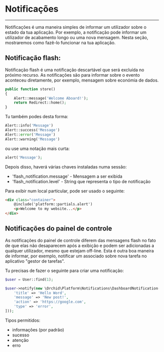 # Notificações
----------

Notificações é uma maneira simples de informar um utilizador sobre o estado da tua aplicação. Por exemplo, a notificação pode informar um utilizador de acabamento longo ou uma nova mensagem. Nesta seção, mostraremos como fazê-lo funcionar na tua aplicação.

## Notificação flash:

Notificação flash é uma notificação descartável que será excluída no próximo recurso. As notificações são para informar sobre o evento aconteceu diretamente, por exemplo, mensagem sobre económia de dados.


```php
public function store()
{
    Alert::message('Welcome Aboard!');
    return Redirect::home();
}
```

Tu também podes desta forma:

```php
Alert::info('Message')
Alert::success('Message')
Alert::error('Message')
Alert::warning('Message')
```

ou use uma notação mais curta:

```php
alert('Message');
```


Depois disso, haverá várias chaves instaladas numa sessão:
- 'flash_notification.message' - Mensagem a ser exibida
- 'flash_notification.level' - String que representa o tipo de notificação

Para exibir num local particular, pode ser usado o seguinte:
```html
<div class="container">
    @include('platform::partials.alert')
    <p>Welcome to my website...</p>
</div>
```

## Notificações do painel de controle

As notificações do painel de controle diferem das mensagens flash no fato de que elas não desaparecem após a exibição e podem ser adicionadas a qualquer utilizador, mesmo que estejam off-line. Esta é outra boa maneira de informar, por exemplo, notificar um associado sobre nova tarefa no aplicativo "gestor de tarefas".

Tu precisas de fazer o seguinte para criar uma notificação:
```php
$user = User::find(1);

$user->notify(new \Orchid\Platform\Notifications\DashboardNotification([
    'title' => 'Hello Word',
    'message' => 'New post!',
    'action' => 'https://google.com',
    'type' => 'error',
]));
```

Tipos permitidos:

- informações (por padrão)
- sucesso
- atenção
- erro
